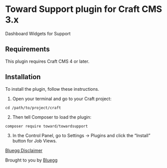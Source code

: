 # Toward Support plugin for Craft CMS 3.x

Dashboard Widgets for Support

## Requirements

This plugin requires Craft CMS 4 or later.

## Installation

To install the plugin, follow these instructions.

1. Open your terminal and go to your Craft project:

```
cd /path/to/project/craft
```

2. Then tell Composer to load the plugin:

```
composer require toward/towardsupport
```

3. In the Control Panel, go to Settings → Plugins and click the “Install” button for Job Views.

[Bluegg Disclaimer](https://github.com/Bluegg/bluegg-open-source-disclaimer)

Brought to you by [Bluegg](https://bluegg.co.uk)
